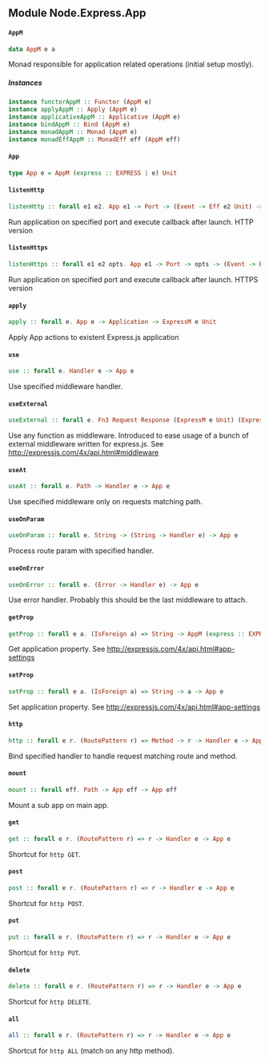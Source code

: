## Module Node.Express.App

#### `AppM`

``` purescript
data AppM e a
```

Monad responsible for application related operations (initial setup mostly).

##### Instances
``` purescript
instance functorAppM :: Functor (AppM e)
instance applyAppM :: Apply (AppM e)
instance applicativeAppM :: Applicative (AppM e)
instance bindAppM :: Bind (AppM e)
instance monadAppM :: Monad (AppM e)
instance monadEffAppM :: MonadEff eff (AppM eff)
```

#### `App`

``` purescript
type App e = AppM (express :: EXPRESS | e) Unit
```

#### `listenHttp`

``` purescript
listenHttp :: forall e1 e2. App e1 -> Port -> (Event -> Eff e2 Unit) -> ExpressM e1 Server
```

Run application on specified port and execute callback after launch.
HTTP version

#### `listenHttps`

``` purescript
listenHttps :: forall e1 e2 opts. App e1 -> Port -> opts -> (Event -> Eff e2 Unit) -> ExpressM e1 Server
```

Run application on specified port and execute callback after launch.
HTTPS version

#### `apply`

``` purescript
apply :: forall e. App e -> Application -> ExpressM e Unit
```

Apply App actions to existent Express.js application

#### `use`

``` purescript
use :: forall e. Handler e -> App e
```

Use specified middleware handler.

#### `useExternal`

``` purescript
useExternal :: forall e. Fn3 Request Response (ExpressM e Unit) (ExpressM e Unit) -> App e
```

Use any function as middleware.
Introduced to ease usage of a bunch of external
middleware written for express.js.
See http://expressjs.com/4x/api.html#middleware

#### `useAt`

``` purescript
useAt :: forall e. Path -> Handler e -> App e
```

Use specified middleware only on requests matching path.

#### `useOnParam`

``` purescript
useOnParam :: forall e. String -> (String -> Handler e) -> App e
```

Process route param with specified handler.

#### `useOnError`

``` purescript
useOnError :: forall e. (Error -> Handler e) -> App e
```

Use error handler. Probably this should be the last middleware to attach.

#### `getProp`

``` purescript
getProp :: forall e a. (IsForeign a) => String -> AppM (express :: EXPRESS | e) (Maybe a)
```

Get application property.
See http://expressjs.com/4x/api.html#app-settings

#### `setProp`

``` purescript
setProp :: forall e a. (IsForeign a) => String -> a -> App e
```

Set application property.
See http://expressjs.com/4x/api.html#app-settings

#### `http`

``` purescript
http :: forall e r. (RoutePattern r) => Method -> r -> Handler e -> App e
```

Bind specified handler to handle request matching route and method.

#### `mount`

``` purescript
mount :: forall eff. Path -> App eff -> App eff
```
Mount a sub app on main app.

#### `get`

``` purescript
get :: forall e r. (RoutePattern r) => r -> Handler e -> App e
```

Shortcut for `http GET`.

#### `post`

``` purescript
post :: forall e r. (RoutePattern r) => r -> Handler e -> App e
```

Shortcut for `http POST`.

#### `put`

``` purescript
put :: forall e r. (RoutePattern r) => r -> Handler e -> App e
```

Shortcut for `http PUT`.

#### `delete`

``` purescript
delete :: forall e r. (RoutePattern r) => r -> Handler e -> App e
```

Shortcut for `http DELETE`.

#### `all`

``` purescript
all :: forall e r. (RoutePattern r) => r -> Handler e -> App e
```

Shortcut for `http ALL` (match on any http method).


